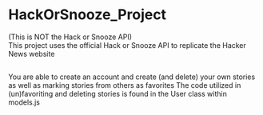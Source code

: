 # HackOrSnooze_Project
(This is NOT the Hack or Snooze API)  
This project uses the official Hack or Snooze API to replicate the Hacker News website  
##  
You are able to create an account and create (and delete) your own stories  
as well as marking stories from others as favorites
The code utilized in (un)favoriting and deleting stories is found in the User class within models.js  
